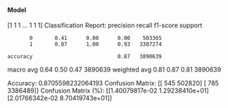 #### Model
[1 1 1 ... 1 1 1]
Classification Report:
              precision    recall  f1-score   support

           0       0.41      0.00      0.00    503365
           1       0.87      1.00      0.93   3387274

    accuracy                           0.87   3890639
   macro avg       0.64      0.50      0.47   3890639
weighted avg       0.81      0.87      0.81   3890639

Accuracy: 0.8705598232064193
Confusion Matrix:
[[    545  502820]
 [    785 3386489]]
Confusion Matrix (%):
[[1.40079817e-02 1.29238410e+01]
 [2.01766342e-02 8.70419743e+01]]
